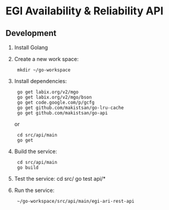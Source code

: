# EGI Availability & Reliability API

## Development

1. Install Golang
2. Create a new work space:

        mkdir ~/go-workspace
        
3. Install dependencies:

        go get labix.org/v2/mgo
        go get labix.org/v2/mgo/bson
        go get code.google.com/p/gcfg
	    go get github.com/makistsan/go-lru-cache
	    go get github.com/makistsan/go-api

	or

	    cd src/api/main
        go get
        
4. Build the service:
	
	    cd src/api/main
        go build

5. Test the service:
	    cd src/
        go test api/*
        
6. Run the service:

        ~/go-workspace/src/api/main/egi-ari-rest-api
